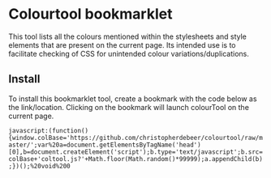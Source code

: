 Colourtool bookmarklet
======================

This tool lists all the colours mentioned within the stylesheets and style elements that are present on the current page. Its intended use is to facilitate checking of CSS for unintended colour variations/duplications.

Install
--------

To install this bookmarklet tool, create a bookmark with the code below as the link/location. Clicking on the bookmark will launch colourTool on the current page.

`javascript:(function(){window.colBase='https://github.com/christopherdebeer/colourtool/raw/master/';var%20a=document.getElementsByTagName('head')[0],b=document.createElement('script');b.type='text/javascript';b.src=colBase+'coltool.js?'+Math.floor(Math.random()*99999);a.appendChild(b);})();%20void%200`

